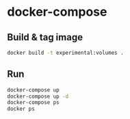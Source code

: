 # docker-compose

## Build & tag image

```bash
docker build -t experimental:volumes .
```

## Run

```bash
docker-compose up
docker-compose up -d
docker-compose ps
docker ps
```
